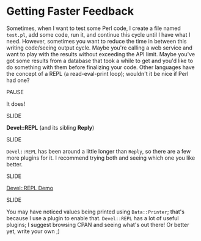 # Getting Faster Feedback

Sometimes, when I want to test some Perl code, I create a file named
`test.pl`, add some code, run it, and continue this cycle until I have
what I need.  However, sometimes you want to reduce the time in between
this writing code/seeing output cycle.  Maybe you're calling a web service and
want to play with the results without exceeding the API limit.  Maybe you've
got some results from a database that took a while to get and you'd like to do
something with them before finalizing your code.  Other languages have the
concept of a REPL (a read-eval-print loop); wouldn't it be nice if Perl had one?

PAUSE

It does!

SLIDE

**Devel::REPL** (and its sibling **Reply**)

SLIDE

`Devel::REPL` has been around a little longer than `Reply`, so there are a few
more plugins for it.  I recommend trying both and seeing which one you like
better.

SLIDE

[Devel::REPL Demo](http://showterm.io/39cc898a139ee33e9ad50)

SLIDE

You may have noticed values being printed using `Data::Printer`; that's because I use a plugin
to enable that.  `Devel::REPL` has a lot of useful plugins; I suggest browsing CPAN and seeing
what's out there!  Or better yet, write your own ;)
